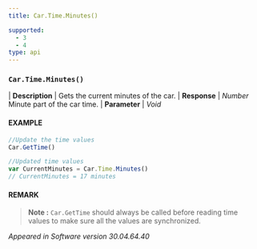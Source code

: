 ```yaml
---
title: Car.Time.Minutes()

supported:
  - 3
  - 4
type: api
---
```


### `Car.Time.Minutes()`

| **Description** | Gets the current minutes of the car.
| **Response** | *Number*  Minute part of the car time.
| **Parameter**   | *Void*

#### EXAMPLE

```javascript
//Update the time values
Car.GetTime()

//Updated time values
var CurrentMinutes = Car.Time.Minutes()
// CurrentMinutes = 17 minutes
```
	
#### REMARK

>**Note :** `Car.GetTime` should always be called before reading time values to make sure all the values are synchronized.

*Appeared in Software version 30.04.64.40*